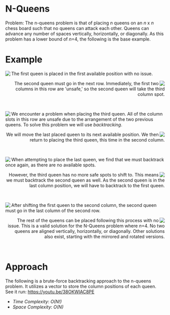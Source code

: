 # N-Queens
Problem: The n-queens problem is that of placing _n_ queens on an _n_ x _n_ chess board such that no queens can attack each other. 
Queens can advance any number of spaces vertically, horizontally, or diagonally. As this problem has a lower bound of _n_=4, the following is the base example.

# Example
<img align="left" src="https://user-images.githubusercontent.com/94331548/243140235-f6fd78a1-9571-482f-8b00-0b49689475a5.png">The first queen is placed in the first available position with no issue.

<img align="right" src="https://user-images.githubusercontent.com/94331548/243140572-d7a32ff6-9260-44d9-b489-f33b9e7a0063.png"><p align="right">The second queen must go in the next row. Immediately, the first two columns in this row are 'unsafe,' so the second queen will take the third column spot.</p><br clear="right">

<img align="left" src="https://user-images.githubusercontent.com/94331548/244177560-6c7b044a-2c3e-442c-a74d-f5a472dc26bc.png">We encounter a problem when placing the third queen. All of the column slots in this row are unsafe due to the arrangement of the two previous queens. To solve this problem we will use *backtracking*.

<img align="right" src="https://user-images.githubusercontent.com/94331548/243140957-53334be1-3bd4-45ed-8cef-9927eedcc952.png"><p align="right">We will move the last placed queen to its next available position. We then return to placing the third queen, this time in the second column.</p><br clear="right">

<img align="left" src="https://user-images.githubusercontent.com/94331548/244180581-0aeb4e90-a7b2-48ec-a591-94f36d4c108d.png">
When attempting to place the last queen, we find that we must backtrack once again, as there are no available spots.

<img align="right" src="https://user-images.githubusercontent.com/94331548/243141367-53ea1489-ed60-4770-a473-9516e187e9cb.png"><p align="right">However, the third queen has no more safe spots to shift to. This means we must backtrack the second queen as well. As the second queen is in the last column position, we will have to backtrack to the first queen.</p><br clear="right">

<img align="left" src="https://user-images.githubusercontent.com/94331548/243141430-748c38f9-67bd-4492-b1b8-45999608a900.png">After shifting the first queen to the second column, the second queen must go in the last column of the second row.

<img align="right" src="https://user-images.githubusercontent.com/94331548/243141474-ee34195e-a2cf-4c1e-96a8-f83e85db9315.png"><p align="right">The rest of the queens can be placed following this process with no issue. This is a valid solution for the N-Queens problem where _n_=4. No two queens are aligned vertically, horizontally, or diagonally. Other solutions also exist, starting with the mirrored and rotated versions.</p><br clear="right">

# Approach
The following is a brute-force backtracking approach to the n-queens problem. It utilizes a vector to store the column positions of each queen.<br>
See it run: https://youtu.be/38OKWlAC8PE<br>

* _Time Complexity_: _O(N!)_
* _Space Complexity_: _O(N)_